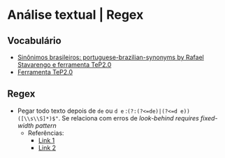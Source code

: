 # Análise textual | Regex

## Vocabulário
- [Sinônimos brasileiros: portuguese-brazilian-synonyms by Rafael Stavarengo e ferramenta TeP2.0](https://github.com/stavarengo/portuguese-brazilian-synonyms)
- [Ferramenta TeP2.0](http://www.nilc.icmc.usp.br/tep2/busca.php)


## Regex
- Pegar todo texto depois de `de` ou `d e` :`(?:(?<=de)|(?<=d e))([\\s\\S]*)$"`. Se relaciona com erros de *look-behind requires fixed-width pattern*
  - Referências:
    - [Link 1](https://www.vivaolinux.com.br/artigo/Expressoes-Regulares-Entenda-o-que-sao-Lookahead-e-Lookbehind)
    - [Link 2](https://stackoverflow.com/questions/20089922/python-regex-engine-look-behind-requires-fixed-width-pattern-error)
